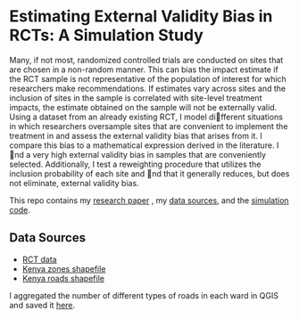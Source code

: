 # Estimating External Validity Bias in RCTs: A Simulation Study

Many, if not most, randomized controlled trials are conducted on sites that are 
chosen in a non-random manner. This can bias the impact estimate if the RCT
sample is not representative of the population of interest for which researchers make
recommendations. If estimates vary across sites and the inclusion of sites in the sample
is correlated with site-level treatment impacts, the estimate obtained on the sample will
not be externally valid. Using a dataset from an already existing RCT, I model different
situations in which researchers oversample sites that are convenient to implement the
treatment in and assess the external validity bias that arises from it. I compare this
bias to a mathematical expression derived in the literature. I nd a very high external
validity bias in samples that are conveniently selected. Additionally, I test a reweighting
procedure that utilizes the inclusion probability of each site and nd that it generally
reduces, but does not eliminate, external validity bias.

This repo contains my [research paper](./estimating-external-validity-bias-rct.pdf)
, my [data sources](./data), and the [simulation code](./code).

## Data Sources
* [RCT data](#https://www.povertyactionlab.org/evaluation/primary-school-deworming-kenya)
* [Kenya zones shapefile](#https://github.com/mikelmaron/kenya-election-data/tree/master/output)
* [Kenya roads shapefile](#https://hub.arcgis.com/datasets/a3e4f55867944bcb890ea35dc0576699_0/data)

I aggregated the number of different types of roads in each ward in QGIS and saved it 
[here](./data/busia_roads_1.csv).